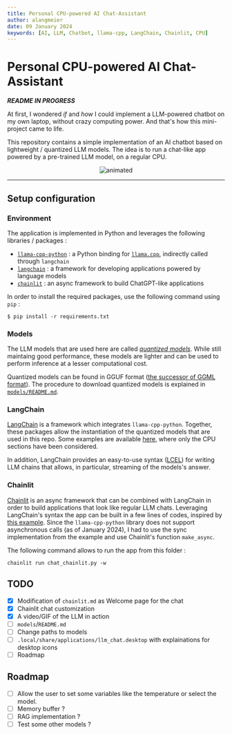 ```yaml
---
title: Personal CPU-powered AI Chat-Assistant
author: alangmeier
date: 09 January 2024
keywords: [AI, LLM, Chatbot, llama-cpp, LangChain, Chainlit, CPU]
---
```


# Personal CPU-powered AI Chat-Assistant
***README IN PROGRESS***

At first, I wondered *if* and *how* I could implement a LLM-powered chatbot on my own laptop, without crazy computing power. And that's how this mini-project came to life.

This repository contains a simple implementation of an AI chatbot based on lightweight / quantized LLM models. The idea is to run a chat-like app powered by a pre-trained LLM model, on a regular CPU.

<p align="center">
  <img src="public/demo.gif" alt="animated" />
</p>

---

## Setup configuration
### Environment
The application is implemented in Python and leverages the following libraries / packages :
- [`llama-cpp-python`](https://github.com/abetlen/llama-cpp-python) : a Python binding for [`llama.cpp`](https://github.com/ggerganov/llama.cpp), indirectly called through `langchain`
- [`langchain`](https://github.com/langchain-ai/langchain) : a framework for developing applications powered by language models
- [`chainlit`](https://github.com/Chainlit/chainlit) : an async framework to build ChatGPT-like applications

In order to install the required packages, use the following command using `pip` :

```
$ pip install -r requirements.txt
```

### Models
The LLM models that are used here are called [*quantized models*](https://huggingface.co/docs/optimum/concept_guides/quantization). While still maintaing good performance, these models are lighter and can be used to perform inference at a lesser computational cost.

Quantized models can be found in GGUF format ([the successor of GGML format](https://medium.com/@phillipgimmi/what-is-gguf-and-ggml-e364834d241c)). The procedure to download quantized models is explained in [`models/README.md`](models/README.md).

### LangChain
[LangChain](https://github.com/langchain-ai/langchain) is a framework which integrates `llama-cpp-python`. Together, these packages allow the instantiation of the quantized models that are used in this repo. Some examples are available [here](https://python.langchain.com/docs/integrations/llms/llamacpp#usage), where only the CPU sections have been considered.

In addition, LangChain provides an easy-to-use syntax ([LCEL](https://python.langchain.com/docs/expression_language/)) for writing LLM chains that allows, in particular, streaming of the models's answer.

### Chainlit
[Chainlit](https://github.com/Chainlit/chainlit) is an async framework that can be combined with LangChain in order to build applications that look like regular LLM chats. Leveraging LangChain's syntax the app can be built in a few lines of codes, inspired by [this example]((https://docs.chainlit.io/integrations/langchain)).
Since the `llama-cpp-python` library does not support asynchronous calls (as of January 2024), I had to use the sync implementation from the example and use Chainlit's function `make_async`.

The following command allows to run the app from this folder :
```
chainlit run chat_chainlit.py -w
```

## TODO
- [x] Modification of `chainlit.md` as Welcome page for the chat
- [x] Chainlit chat customization
- [x] A video/GIF of the LLM in action
- [ ] `models`/`README.md`
- [ ] Change paths to models
- [ ] `.local/share/applications/llm_chat.desktop` with explainations for desktop icons
- [ ] Roadmap

## Roadmap
- [ ] Allow the user to set some variables like the temperature or select the model.
- [ ] Memory buffer ?
- [ ] RAG implementation ?
- [ ] Test some other models ?